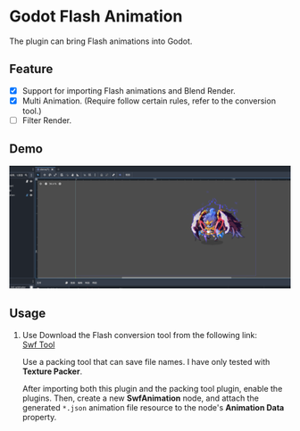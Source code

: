 # Godot Flash Animation

The plugin can bring Flash animations into Godot.

## Feature

- [x] Support for importing Flash animations and Blend Render.
- [x] Multi Animation.  (Require follow certain rules, refer to the conversion tool.)
- [ ] Filter Render.

## Demo

![demo](./assets/images/8e68e59cf2e75b17a067c9f0eda1505a.png)

## Usage

1. Use
    Download the Flash conversion tool from the following link:  
   [Swf Tool](https://github.com/aojiaoxiaolinlin/swf_animation)

    Use a packing tool that can save file names. I have only tested with **Texture Packer**.

    After importing both this plugin and the packing tool plugin, enable the plugins. Then, create a new **SwfAnimation** node, and attach the generated `*.json` animation file resource to the node's **Animation Data** property.
